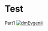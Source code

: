 # Test
Part1
[![dmEvgenii](https://circleci.com/gh/dmEvgenii/Test.svg?style=svg)](https://circleci.com/gh/dmEvgenii/Test/tree/Test)

